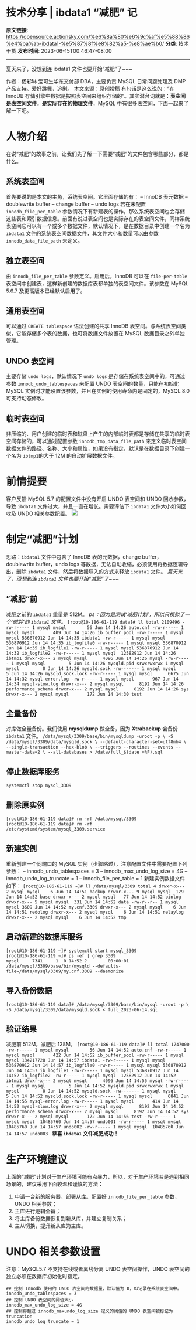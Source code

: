 # 技术分享 | ibdata1 “减肥” 记

**原文链接**: https://opensource.actionsky.com/%e6%8a%80%e6%9c%af%e5%88%86%e4%ba%ab-ibdata1-%e5%87%8f%e8%82%a5-%e8%ae%b0/
**分类**: 技术干货
**发布时间**: 2023-06-15T00:46:47-08:00

---

夏天来了，没想到连 ibdata1 文件也要开始“减肥”了~~~
> 
作者：杨彩琳
爱可生华东交付部 DBA，主要负责 MySQL 日常问题处理及 DMP 产品支持。爱好跳舞，追剧。
本文来源：原创投稿
有句话是这么说的：“在 InnoDB 存储引擎中数据是按照表空间来组织存储的”。其实潜台词就是：**表空间是表空间文件，是实际存在的物理文件**，MySQL 中有很多[表空间](https://dev.mysql.com/doc/refman/5.7/en/innodb-system-tablespace.html)，下面一起来了解一下吧。
# 人物介绍
在说“减肥”的故事之前，让我们先了解一下需要“减肥”的文件包含哪些部分，都是什么。
## 系统表空间
首先要说的是本文的主角，系统表空间。它里面存储的有：
&#8211; InnoDB 表元数据
&#8211; doublewrite buffer
&#8211; change buffer
&#8211; undo logs
若在未配置 `innodb_file_per_table` 参数情况下有新建表的操作，那么系统表空间也会存储这些表和索引数据信息。前面有说过表空间也是实际存在的表空间文件，同样系统表空间它可以有一个或多个数据文件，默认情况下，是在数据目录中创建一个名为 `ibdata1` 文件的系统表空间数据文件，其文件大小和数量可以由参数 `innodb_data_file_path` 来定义。
## 独立表空间
由 `innodb_file_per_table` 参数定义。启用后，InnoDB 可以在 `file-per-table` 表空间中创建表，这样新创建的数据库表都单独的表空间文件。该参数在 MySQL 5.6.7 及更高版本已经默认启用了。
## 通用表空间
可以通过 `CREATE tablespace` 语法创建的共享 InnoDB 表空间。与系统表空间类似，它能存储多个表的数据，也可将数据文件放置在 MySQL 数据目录之外单独管理。
## UNDO 表空间
主要存储 `undo logs`，默认情况下 `undo logs` 是存储在系统表空间中的，可通过参数 `innodb_undo_tablespaces` 来配置 UNDO 表空间的数量，只能在初始化 MySQL 实例时才能设置该参数，并且在实例的使用寿命内是固定的，MySQL 8.0 可支持动态修改。
## 临时表空间
非压缩的、用户创建的临时表和磁盘上产生的内部临时表都是存储在共享的临时表空间存储的，可以通过配置参数 `innodb_tmp_data_file_path` 来定义临时表空间数据文件的路径、名称、大小和属性，如果没有指定，默认是在数据目录下创建一个名为 `ibtmp1`的大于 12M 的自动扩展数据文件。
# 前情提要
客户反馈 MySQL 5.7 的配置文件中没有开启 UNDO 表空间和 UNDO 回收参数，导致 `ibdata1` 文件过大，并且一直在增长。需要评估下 `ibdata1` 文件大小如何回收及 UNDO 相关参数配置。
![](.img/4e0010b3.png)
# 制定“减肥”计划
思路：`ibdata1` 文件中包含了 InnoDB 表的元数据，change buffer，doublewrite buffer，undo logs 等数据，无法自动收缩，必须使用将数据逻辑导出，删除 `ibdata1` 文件，然后将数据导入的方式来释放 `ibdata1` 文件。
*夏天来了，没想到连 `ibdata1` 文件也要开始“减肥”了~~~*
## ”减肥“前
减肥之前的 `ibdata1` 重量是 512M。
*ps：因为是测试‘减肥计划’，所以只模拟了一个‘微胖’的 `ibdata1` 文件。*
`[root@10-186-61-119 data]# ll
total 2109496
-rw-r----- 1 mysql mysql        56 Jun 14 14:26 auto.cnf
-rw-r----- 1 mysql mysql       409 Jun 14 14:26 ib_buffer_pool
-rw-r----- 1 mysql mysql 536870912 Jun 14 14:35 ibdata1
-rw-r----- 1 mysql mysql 536870912 Jun 14 14:35 ib_logfile0
-rw-r----- 1 mysql mysql 536870912 Jun 14 14:35 ib_logfile1
-rw-r----- 1 mysql mysql 536870912 Jun 14 14:32 ib_logfile2
-rw-r----- 1 mysql mysql  12582912 Jun 14 14:26 ibtmp1
drwxr-x--- 2 mysql mysql      4096 Jun 14 14:26 mysql
-rw-r----- 1 mysql mysql         5 Jun 14 14:26 mysqld.pid
srwxrwxrwx 1 mysql mysql         0 Jun 14 14:26 mysqld.sock
-rw------- 1 mysql mysql         5 Jun 14 14:26 mysqld.sock.lock
-rw-r----- 1 mysql mysql      6675 Jun 14 14:32 mysql-error.log
-rw-r----- 1 mysql mysql       967 Jun 14 14:34 mysql-slow.log
drwxr-x--- 2 mysql mysql      8192 Jun 14 14:26 performance_schema
drwxr-x--- 2 mysql mysql      8192 Jun 14 14:26 sys
drwxr-x--- 2 mysql mysql       172 Jun 14 14:30 test
`
## 全量备份
对库做全量备份。我们使用 **mysqldump** 做全备，因为 **Xtrabackup** 会备份 `ibdata1` 文件。
`/data/mysql/3309/base/bin/mysqldump -uroot -p \
-S /data/mysql/3309/data/mysqld.sock \
--default-character-set=utf8mb4 \
--single-transaction --hex-blob \
--triggers --routines --events --master-data=2 \
--all-databases > /data/full_$(date +%F).sql
`
## 停止数据库服务
```
systemctl stop mysql_3309
```
## 删除原实例
```
[root@10-186-61-119 data]# rm -rf /data/mysql/3309
[root@10-186-61-119 data]# rm -rf /etc/systemd/system/mysql_3309.service
```
## 新建实例
重新创建一个同端口的 MySQL 实例（步骤略过），注意配置文件中需要配置下列参数：
&#8211; innodb_undo_tablespaces = 3
&#8211; innodb_max_undo_log_size = 4G
&#8211; innodb_undo_log_truncate = 1
&#8211; innodb_file_per_table = 1
新建实例数据文件如下：
`[root@10-186-61-119 ~]# ll /data/mysql/3309
total 4
drwxr-x--- 2 mysql mysql    6 Jun 14 14:51 backup
drwxr-x--- 9 mysql mysql  129 Jun 14 14:52 base
drwxr-x--- 2 mysql mysql   77 Jun 14 14:52 binlog
drwxr-x--- 5 mysql mysql  331 Jun 14 14:52 data
-rw-r--r-- 1 mysql mysql 3609 Jun 14 14:52 my.cnf.3309
drwxr-x--- 2 mysql mysql    6 Jun 14 14:51 redolog
drwxr-x--- 2 mysql mysql    6 Jun 14 14:51 relaylog
drwxr-x--- 2 mysql mysql    6 Jun 14 14:52 tmp
`
## 启动新建的数据库服务
```
[root@10-186-61-119 ~]# systemctl start mysql_3309
[root@10-186-61-119 ~]# ps -ef | grep 3309
mysql     7341     1  0 14:52 ?        00:00:01 /data/mysql/3309/base/bin/mysqld --defaults-file=/data/mysql/3309/my.cnf.3309 --daemonize
```
## 导入备份数据
```
[root@10-186-61-119 data]# /data/mysql/3309/base/bin/mysql -uroot -p \
-S /data/mysql/3309/data/mysqld.sock < full_2023-06-14.sql
```
## 验证结果
减肥前 512M，减肥后 128M。
`[root@10-186-61-119 data]# ll
total 1747000
-rw-r----- 1 mysql mysql        56 Jun 14 14:52 auto.cnf
-rw-r----- 1 mysql mysql       422 Jun 14 14:52 ib_buffer_pool
-rw-r----- 1 mysql mysql 134217728 Jun 14 14:57 ibdata1
-rw-r----- 1 mysql mysql 536870912 Jun 14 14:57 ib_logfile0
-rw-r----- 1 mysql mysql 536870912 Jun 14 14:57 ib_logfile1
-rw-r----- 1 mysql mysql 536870912 Jun 14 14:52 ib_logfile2
-rw-r----- 1 mysql mysql  12582912 Jun 14 14:52 ibtmp1
drwxr-x--- 2 mysql mysql      4096 Jun 14 14:55 mysql
-rw-r----- 1 mysql mysql         5 Jun 14 14:52 mysqld.pid
srwxrwxrwx 1 mysql mysql         0 Jun 14 14:52 mysqld.sock
-rw------- 1 mysql mysql         5 Jun 14 14:52 mysqld.sock.lock
-rw-r----- 1 mysql mysql      6841 Jun 14 14:55 mysql-error.log
-rw-r----- 1 mysql mysql       414 Jun 14 14:52 mysql-slow.log
drwxr-x--- 2 mysql mysql      8192 Jun 14 14:52 performance_schema
drwxr-x--- 2 mysql mysql      8192 Jun 14 14:52 sys
drwxr-x--- 2 mysql mysql       172 Jun 14 14:56 test
-rw-r----- 1 mysql mysql  10485760 Jun 14 14:57 undo001
-rw-r----- 1 mysql mysql  10485760 Jun 14 14:57 undo002
-rw-r----- 1 mysql mysql  10485760 Jun 14 14:57 undo003
`
**恭喜 `ibdata1` 文件减肥成功！**
# 生产环境建议
上面的“减肥”计划对于生产环境可能有点暴力，所以，对于生产环境若是遇到相同场景的，建议采用下面较温和谨慎的方法：
1. 申请一台新的服务器，部署从库。配置好 `innodb_file_per_table` 参数，UNDO 相关参数；
2. 主库进行逻辑全备；
3. 将主库备份数据恢复到新从库，并建立复制关系；
4. 主从切换，提升新从库为主库。
# UNDO 相关参数设置
> 
注意：MySQL5.7 不支持在线或者离线分离 UNDO 表空间操作，UNDO 表空间的独立必须在数据库初始化时指定。
```
## 控制 Innodb 使用的 UNDO 表空间的数据量，默认值为 0，即记录在系统表空间中。
innodb_undo_tablespaces = 3
## 控制 UNDO 表空间的阈值大小
innodb_max_undo_log_size = 4G
## 控制将超过 innodb_maxundo_log_size 定义的阈值的 UNDO 表空间被标记为 truncation
innodb_undo_log_truncate = 1
```